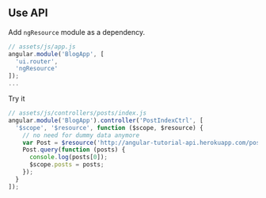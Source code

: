 ## Use API

Add `ngResource` module as a dependency.

```js
// assets/js/app.js
angular.module('BlogApp', [
  'ui.router',
  'ngResource'
]);
...
```

Try it

```js
// assets/js/controllers/posts/index.js
angular.module('BlogApp').controller('PostIndexCtrl', [
  '$scope', '$resource', function ($scope, $resource) {
    // no need for dummy data anymore
    var Post = $resource('http://angular-tutorial-api.herokuapp.com/posts/:id');
    Post.query(function (posts) {
      console.log(posts[0]);
      $scope.posts = posts;
    });
  }
]);
```
